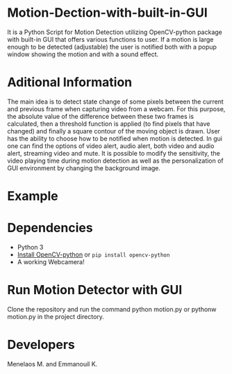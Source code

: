 # Motion-Dection-with-built-in-GUI

It is a Python Script for Motion Detection utilizing OpenCV-python package with built-in GUI that offers various functions to user. If a motion is large enough to be detected (adjustable) the user is notified both with a popup window showing the motion and with a sound effect.

# Aditional Information

The main idea is to detect state change of some pixels between the current and previous frame when capturing video from a webcam. For this purpose, the absolute value of the difference between these two frames is calculated, then a threshold function is applied (to find pixels that have changed) and finally a square contour of the moving object is drawn. User has the ability to choose how to be notified when motion is detected. In gui one can find the options of video alert, audio alert, both video and audio alert, streaming video and mute. It is possible to modify the sensitivity, the video playing time during motion detection as well as the personalization of GUI environment by changing the background image.

# Example



# Dependencies

- Python 3
- [Install OpenCV-python](https://pypi.org/project/opencv-python/) or `pip install opencv-python`
- A working Webcamera!

# Run Motion Detector with GUI

Clone the repository and run the command python motion.py or pythonw motion.py in the project directory.

# Developers

Menelaos M. and 
Emmanouil K.
